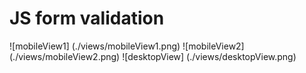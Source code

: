 # JS form validation

![mobileView1] (./views/mobileView1.png)
![mobileView2] (./views/mobileView2.png)
![desktopView] (./views/desktopView.png)
